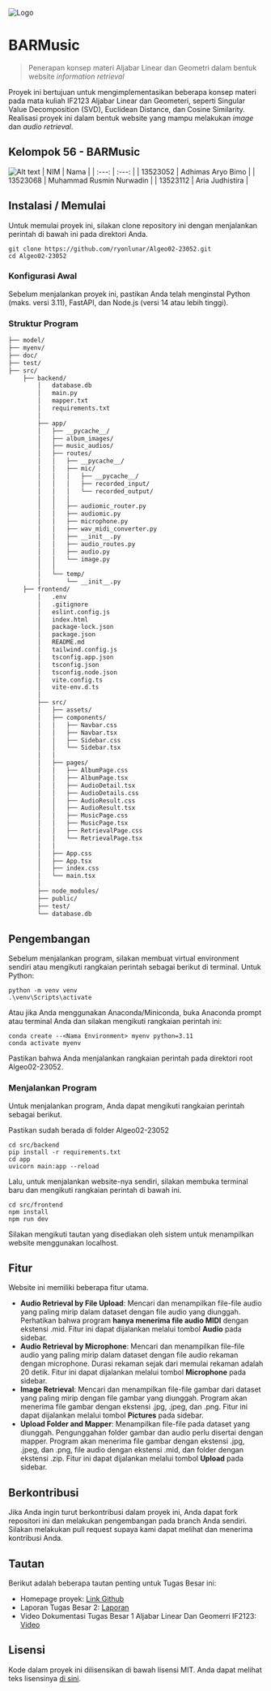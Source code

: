 ![Logo](logo.png)
# BARMusic

> Penerapan konsep materi Aljabar Linear dan Geometri dalam bentuk website _information retrieval_

Proyek ini bertujuan untuk mengimplementasikan beberapa konsep materi pada mata kuliah IF2123 Aljabar Linear dan Geometeri, seperti Singular Value Decomposition (SVD), Euclidean Distance, dan Cosine Similarity. Realisasi proyek ini dalam bentuk website yang mampu melakukan _image_ dan _audio retrieval_.

## Kelompok 56 - BARMusic
![Alt text](fotokelompok.jpg)
| NIM | Nama |
| :---: | :---: |
| 13523052 | Adhimas Aryo Bimo |
| 13523068 | Muhammad Rusmin Nurwadin |
| 13523112 | Aria Judhistira |

## Instalasi / Memulai

Untuk memulai proyek ini, silakan clone repository ini dengan menjalankan perintah di bawah ini pada direktori Anda.

```shell
git clone https://github.com/ryonlunar/Algeo02-23052.git
cd Algeo02-23052
``` 

### Konfigurasi Awal

Sebelum menjalankan proyek ini, pastikan Anda telah menginstal Python (maks. versi 3.11), FastAPI, dan Node.js (versi 14 atau lebih tinggi).

### Struktur Program

```bash
├── model/
├── myenv/
├── doc/
├── test/
├── src/
    ├── backend/
        │   database.db
        │   main.py
        │   mapper.txt
        │   requirements.txt
        │
        ├── app/
        │   ├── __pycache__/
        │   ├── album_images/
        │   ├── music_audios/
        │   ├── routes/
        │   │   ├── __pycache__/
        │   │   ├── mic/
        │   │   │   ├── __pycache__/
        │   │   │   ├── recorded_input/
        │   │   │   └── recorded_output/
        │   │   │
        │   │   ├── audiomic_router.py
        │   │   ├── audiomic.py
        │   │   ├── microphone.py
        │   │   ├── wav_midi_converter.py
        │   │   ├── __init__.py
        │   │   ├── audio_routes.py
        │   │   ├── audio.py
        │   │   └── image.py
        │   │
        │   └── temp/
        │       └── __init__.py
    ├── frontend/
        │   .env
        │   .gitignore
        │   eslint.config.js
        │   index.html
        │   package-lock.json
        │   package.json
        │   README.md
        │   tailwind.config.js
        │   tsconfig.app.json
        │   tsconfig.json
        │   tsconfig.node.json
        │   vite.config.ts
        │   vite-env.d.ts
        │
        ├── src/
        │   ├── assets/
        │   ├── components/
        │   │   ├── Navbar.css
        │   │   ├── Navbar.tsx
        │   │   ├── Sidebar.css
        │   │   └── Sidebar.tsx
        │   │
        │   ├── pages/
        │   │   ├── AlbumPage.css
        │   │   ├── AlbumPage.tsx
        │   │   ├── AudioDetail.tsx
        │   │   ├── AudioDetails.css
        │   │   ├── AudioResult.css
        │   │   ├── AudioResult.tsx
        │   │   ├── MusicPage.css
        │   │   ├── MusicPage.tsx
        │   │   ├── RetrievalPage.css
        │   │   └── RetrievalPage.tsx
        │   │
        │   ├── App.css
        │   ├── App.tsx
        │   ├── index.css
        │   └── main.tsx
        │
        ├── node_modules/
        ├── public/
        ├── test/
        └── database.db             
```

## Pengembangan

Sebelum menjalankan program, silakan membuat virtual environment sendiri atau mengikuti rangkaian perintah sebagai berikut di terminal. 
Untuk Python:

```shell
python -m venv venv
.\venv\Scripts\activate
```
Atau jika Anda menggunakan Anaconda/Miniconda, buka Anaconda prompt atau terminal Anda dan silakan mengikuti rangkaian perintah ini:
```shell
conda create --<Nama Environment> myenv python=3.11
conda activate myenv
```
Pastikan bahwa Anda menjalankan rangkaian perintah pada direktori root Algeo02-23052.

### Menjalankan Program

Untuk menjalankan program, Anda dapat mengikuti rangkaian perintah sebagai berikut.

Pastikan sudah berada di folder Algeo02-23052
```shell
cd src/backend
pip install -r requirements.txt
cd app
uvicorn main:app --reload
```

Lalu, untuk menjalankan website-nya sendiri, silakan membuka terminal baru dan mengikuti rangkaian perintah di bawah ini.

```shell
cd src/frontend
npm install
npm run dev
```

Silakan mengikuti tautan yang disediakan oleh sistem untuk menampilkan website menggunakan localhost.

## Fitur

Website ini memiliki beberapa fitur utama.
* **Audio Retrieval by File Upload**: Mencari dan menampilkan file-file audio yang paling mirip dalam dataset dengan file audio yang diunggah. Perhatikan bahwa program **hanya menerima file audio MIDI** dengan ekstensi .mid. Fitur ini dapat dijalankan melalui tombol **Audio** pada sidebar.
* **Audio Retrieval by Microphone**: Mencari dan menampilkan file-file audio yang paling mirip dalam dataset dengan file audio rekaman dengan microphone. Durasi rekaman sejak dari memulai rekaman adalah 20 detik. Fitur ini dapat dijalankan melalui tombol **Microphone** pada sidebar.
* **Image Retrieval**: Mencari dan menampilkan file-file gambar dari dataset yang paling mirip dengan file gambar yang diunggah. Program akan menerima file gambar dengan ekstensi .jpg, .jpeg, dan .png. Fitur ini dapat dijalankan melalui tombol **Pictures** pada sidebar.
* **Upload Folder and Mapper**: Menampilkan file-file pada dataset yang diunggah. Pengunggahan folder gambar dan audio perlu disertai dengan mapper. Program akan menerima file gambar dengan ekstensi .jpg, .jpeg, dan .png, file audio dengan ekstensi .mid, dan folder dengan ekstensi .zip. Fitur ini dapat dijalankan melalui tombol **Upload** pada sidebar.

## Berkontribusi

Jika Anda ingin turut berkontribusi dalam proyek ini, Anda dapat fork repositori ini dan melakukan pengembangan pada branch Anda sendiri. Silakan melakukan pull request supaya kami dapat melihat dan menerima kontribusi Anda.

## Tautan

Berikut adalah beberapa tautan penting untuk Tugas Besar ini:
- Homepage proyek: [Link Github](https://github.com/ryonlunar/Algeo02-23052)
- Laporan Tugas Besar 2: [Laporan](https://docs.google.com/document/d/1I6VSnJfloJqSLwa_ekCG5Ing0vFnCK88DWL2hvpMMdc/edit?usp=sharing)
- Video Dokumentasi Tugas Besar 1 Aljabar Linear Dan Geomerri IF2123: [Video](https://drive.google.com/drive/folders/1bHiSWCJfS6E7iMWKeURPJ4uyfhXMXhiZ?usp=sharing)

## Lisensi

Kode dalam proyek ini dilisensikan di bawah lisensi MIT. Anda dapat melihat teks lisensinya [di sini](LICENSE).
